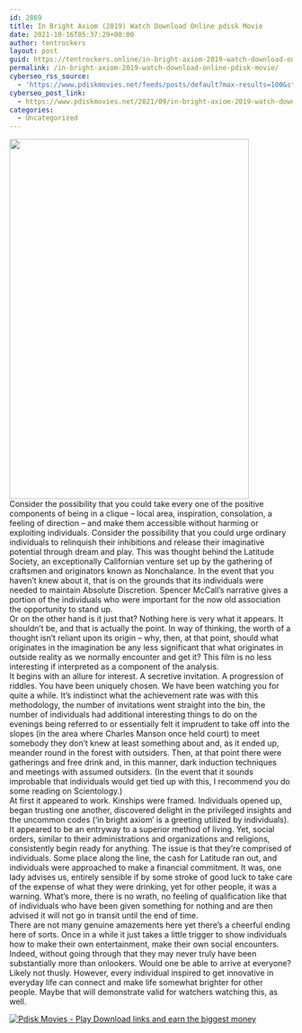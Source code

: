 ```yaml
---
id: 2869
title: In Bright Axiom (2019) Watch Download Online pdisk Movie
date: 2021-10-16T05:37:29+00:00
author: tentrockers
layout: post
guid: https://tentrockers.online/in-bright-axiom-2019-watch-download-online-pdisk-movie/
permalink: /in-bright-axiom-2019-watch-download-online-pdisk-movie/
cyberseo_rss_source:
  - 'https://www.pdiskmovies.net/feeds/posts/default?max-results=100&start-index=701'
cyberseo_post_link:
  - https://www.pdiskmovies.net/2021/09/in-bright-axiom-2019-watch-download.html
categories:
  - Uncategorized
---
```

<div class="separator">
  <a href="https://1.bp.blogspot.com/-am7OtEJ3iY0/YTHWlM2TySI/AAAAAAAAAmo/Wt3-5oIKiUwXW3bsZ_5dTk-j5OXdlCvWACLcBGAsYHQ/s465/In%2BBright%2BAxiom%2B%25282019%2529%2BWatch%2BDownload%2BOnline%2Bpdisk%2BMovie.jpg" imageanchor="1"><img loading="lazy" border="0" data-original-height="465" data-original-width="310" height="640" src="https://1.bp.blogspot.com/-am7OtEJ3iY0/YTHWlM2TySI/AAAAAAAAAmo/Wt3-5oIKiUwXW3bsZ_5dTk-j5OXdlCvWACLcBGAsYHQ/w426-h640/In%2BBright%2BAxiom%2B%25282019%2529%2BWatch%2BDownload%2BOnline%2Bpdisk%2BMovie.jpg" width="426" /></a>
</div>



<div>
  <div>
    <span>Consider the possibility that you could take every one of the positive components of being in a clique &#8211; local area, inspiration, consolation, a feeling of direction &#8211; and make them accessible without harming or exploiting individuals. Consider the possibility that you could urge ordinary individuals to relinquish their inhibitions and release their imaginative potential through dream and play. This was thought behind the Latitude Society, an exceptionally Californian venture set up by the gathering of craftsmen and originators known as Nonchalance. In the event that you haven&#8217;t knew about it, that is on the grounds that its individuals were needed to maintain Absolute Discretion. Spencer McCall&#8217;s narrative gives a portion of the individuals who were important for the now old association the opportunity to stand up.&nbsp;</span>
  </div>
  
  <div>
    <span>Or on the other hand is it just that? Nothing here is very what it appears. It shouldn&#8217;t be, and that is actually the point. In way of thinking, the worth of a thought isn&#8217;t reliant upon its origin &#8211; why, then, at that point, should what originates in the imagination be any less significant that what originates in outside reality as we normally encounter and get it? This film is no less interesting if interpreted as a component of the analysis.&nbsp;</span>
  </div>
  
  <div>
    <span>It begins with an allure for interest. A secretive invitation. A progression of riddles. You have been uniquely chosen. We have been watching you for quite a while. It&#8217;s indistinct what the achievement rate was with this methodology, the number of invitations went straight into the bin, the number of individuals had additional interesting things to do on the evenings being referred to or essentially felt it imprudent to take off into the slopes (in the area where Charles Manson once held court) to meet somebody they don&#8217;t knew at least something about and, as it ended up, meander round in the forest with outsiders. Then, at that point there were gatherings and free drink and, in this manner, dark induction techniques and meetings with assumed outsiders. (In the event that it sounds improbable that individuals would get tied up with this, I recommend you do some reading on Scientology.)&nbsp;</span>
  </div>
  
  <div>
    <span>At first it appeared to work. Kinships were framed. Individuals opened up, began trusting one another, discovered delight in the privileged insights and the uncommon codes (&#8216;in bright axiom&#8217; is a greeting utilized by individuals). It appeared to be an entryway to a superior method of living. Yet, social orders, similar to their administrations and organizations and religions, consistently begin ready for anything. The issue is that they&#8217;re comprised of individuals. Some place along the line, the cash for Latitude ran out, and individuals were approached to make a financial commitment. It was, one lady advises us, entirely sensible if by some stroke of good luck to take care of the expense of what they were drinking, yet for other people, it was a warning. What&#8217;s more, there is no wrath, no feeling of qualification like that of individuals who have been given something for nothing and are then advised it will not go in transit until the end of time.&nbsp;</span>
  </div>
  
  <div>
    <span>There are not many genuine amazements here yet there&#8217;s a cheerful ending here of sorts. Once in a while it just takes a little trigger to show individuals how to make their own entertainment, make their own social encounters. Indeed, without going through that they may never truly have been substantially more than onlookers. Would one be able to arrive at everyone? Likely not thusly. However, every individual inspired to get innovative in everyday life can connect and make life somewhat brighter for other people. Maybe that will demonstrate valid for watchers watching this, as well.</span>
  </div>
</div>

[![](https://1.bp.blogspot.com/-KJZYdQTn3nw/YS8VdIdXMyI/AAAAAAAAaw4/BR8dsGkpxw0T8C_4G4ALfMA7cP79KN3kwCLcBGAsYHQ/w400-h58/play_download_buttuons-removebg-preview.png "Pdisk Movies - Play Download links and earn the biggest money")](http://www.pdisk.net/share-video?videoid=nv2jz5000jdk)